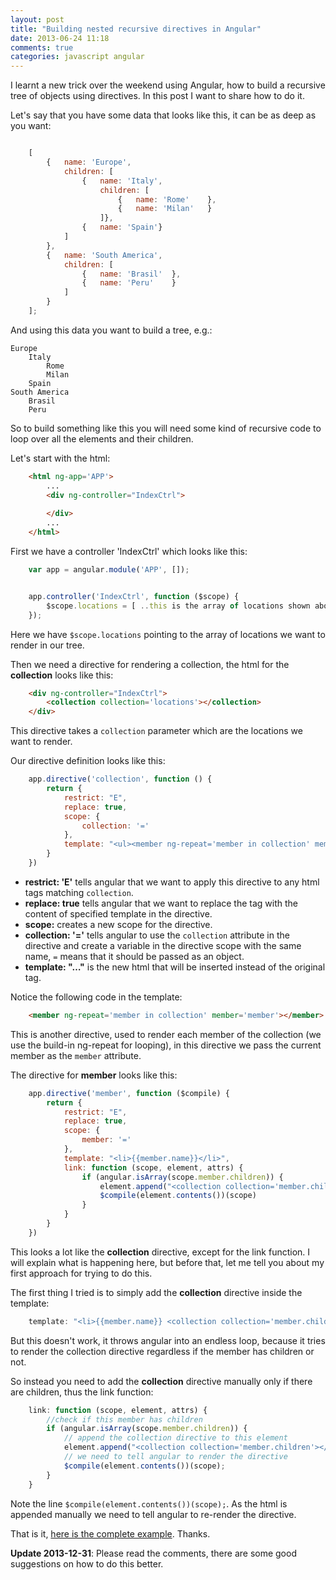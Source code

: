 ```yaml
---
layout: post
title: "Building nested recursive directives in Angular"
date: 2013-06-24 11:18
comments: true
categories: javascript angular
---
```


I learnt a new trick over the weekend using Angular, how to build a recursive tree of objects using directives. In this post I want to share how to do it.

Let's say that you have some data that looks like this, it can be as deep as you want:

```js

	[
		{	name: 'Europe',
			children: [
				{	name: 'Italy',
					children: [
						{	name: 'Rome'	},
						{	name: 'Milan'	}
					]}, 
				{	name: 'Spain'}
			]
		}, 
		{	name: 'South America',
			children: [
				{	name: 'Brasil'	},
				{	name: 'Peru'	}
			]
		}
	];
```

And using this data you want to build a tree, e.g.:

	Europe
		Italy
			Rome
			Milan
		Spain
	South America
		Brasil
		Peru

So to build something like this you will need some kind of recursive code to loop over all the elements and their children.

Let's start with the html:

```html
	<html ng-app='APP'>
		...
		<div ng-controller="IndexCtrl">
		
		</div>
		...
	</html>
```

First we have a controller 'IndexCtrl' which looks like this:

```js
	var app = angular.module('APP', []);


	app.controller('IndexCtrl', function ($scope) {
		$scope.locations = [ ..this is the array of locations shown above ..]; 
	});
```

Here we have `$scope.locations` pointing to the array of locations we want to render in our tree. 

Then we need a directive for rendering a collection, the html for the __collection__ looks like this:


```html
	<div ng-controller="IndexCtrl">
		<collection collection='locations'></collection>
	</div>
```

This directive takes a `collection` parameter which are the locations we want to render.


Our directive definition looks like this:

```js
	app.directive('collection', function () {
		return {
			restrict: "E",
			replace: true,
			scope: {
				collection: '='
			},
			template: "<ul><member ng-repeat='member in collection' member='member'></member></ul>"
		}
	})
```

- __restrict: 'E'__ tells angular that we want to apply this directive to any html tags matching `collection`.
- __replace: true__ tells angular that we want to replace the tag with the content of specified template in the directive.
- __scope:__ creates a new scope for the directive.
- __collection: '='__ tells angular to use the `collection` attribute in the directive and create a variable in the directive scope with the same name, `=` means that it should be passed as an object.
- __template: "…"__ is the new html that will be inserted instead of the original tag.

Notice the following code in the template:

```html
	<member ng-repeat='member in collection' member='member'></member>
```

This is another directive, used to render each member of the collection (we use the build-in ng-repeat for looping), in this directive we pass the current member as the `member` attribute.

The directive for __member__ looks like this:

```js
	app.directive('member', function ($compile) {
		return {
			restrict: "E",
			replace: true,
			scope: {
				member: '='
			},
			template: "<li>{{member.name}}</li>",
			link: function (scope, element, attrs) {
				if (angular.isArray(scope.member.children)) {
					element.append("<collection collection='member.children'></collection>"); 
					$compile(element.contents())(scope)
				}
			}
		}
	})
```

This looks a lot like the __collection__ directive, except for the link function. I will explain what is happening here, but before that, let me tell you about my first approach for trying to do this.

The first thing I tried is to simply add the __collection__ directive inside the template:

```js
	template: "<li>{{member.name}} <collection collection='member.children'></collection></li>"
```

But this doesn't work, it throws angular into an endless loop, because it tries to render the collection directive regardless if the member has children or not.

So instead you need to add the __collection__ directive manually only if there are children, thus the link function:

```js
	link: function (scope, element, attrs) {
		//check if this member has children
		if (angular.isArray(scope.member.children)) {
			// append the collection directive to this element
			element.append("<collection collection='member.children'></collection>"); 
			// we need to tell angular to render the directive
			$compile(element.contents())(scope);
		}
	}
```

Note the line `$compile(element.contents())(scope);`. As the html is appended manually we need to tell angular to re-render the directive.

That is it, [here is the complete example](http://jsbin.com/acibiv/3/edit). Thanks.

__Update 2013-12-31__: Please read the comments, there are some good suggestions on how to do this better.
